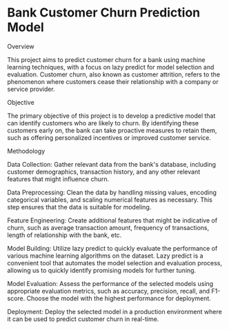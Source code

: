 # Bank Customer Churn Prediction Model

Overview

This project aims to predict customer churn for a bank using machine learning techniques, with a focus on lazy predict for model selection and evaluation. Customer churn, also known as customer attrition, refers to the phenomenon where customers cease their relationship with a company or service provider.


Objective

The primary objective of this project is to develop a predictive model that can identify customers who are likely to churn. By identifying these customers early on, the bank can take proactive measures to retain them, such as offering personalized incentives or improved customer service.


Methodology

Data Collection: Gather relevant data from the bank's database, including customer demographics, transaction history, and any other relevant features that might influence churn.

Data Preprocessing: Clean the data by handling missing values, encoding categorical variables, and scaling numerical features as necessary. This step ensures that the data is suitable for modeling.

Feature Engineering: Create additional features that might be indicative of churn, such as average transaction amount, frequency of transactions, length of relationship with the bank, etc.

Model Building: Utilize lazy predict to quickly evaluate the performance of various machine learning algorithms on the dataset. Lazy predict is a convenient tool that automates the model selection and evaluation process,     allowing us to quickly identify promising models for further tuning.

Model Evaluation: Assess the performance of the selected models using appropriate evaluation metrics, such as accuracy, precision, recall, and F1-score. Choose the model with the highest performance for deployment.

Deployment: Deploy the selected model in a production environment where it can be used to predict customer churn in real-time.
